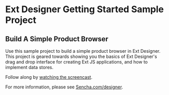 Ext Designer Getting Started Sample Project
===========================================

Build A Simple Product Browser
------------------------------

Use this sample project to build a simple product browser in Ext Designer. This project is geared towards showing you the basics of Ext Designer's drag and drop interface for creating Ext JS applications, and how to implement data stores.

Follow along by [watching the screencast](http://www.sencha.com/learn/build-a-simple-product-browser-in-5-minutes/).

For more information, please see [Sencha.com/designer](http://www.sencha.com/products/designer).